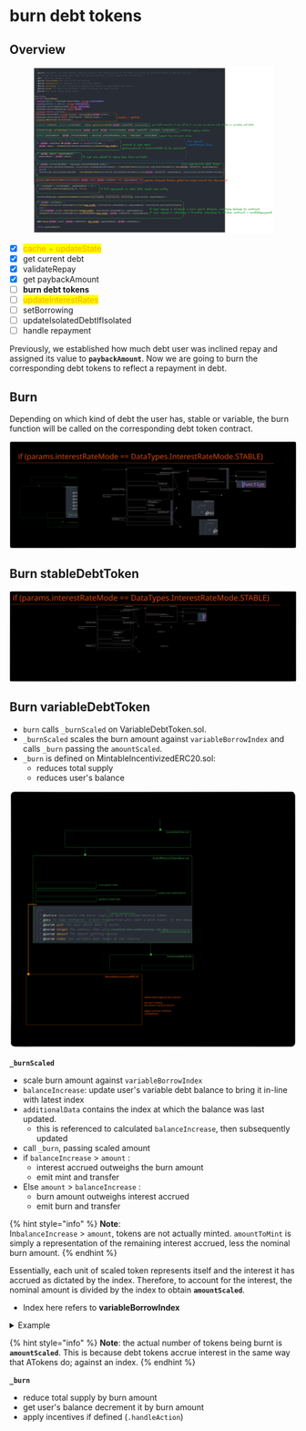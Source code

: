 # burn debt tokens

## Overview

<figure><img src="../../.gitbook/assets/image (233).png" alt=""><figcaption></figcaption></figure>

* [x] <mark style="color:orange;">cache + updateState</mark>
* [x] get current debt&#x20;
* [x] validateRepay
* [x] get paybackAmount
* [ ] **burn debt tokens**
* [ ] <mark style="color:orange;">updateInterestRates</mark>
* [ ] setBorrowing
* [ ] updateIsolatedDebtIfIsolated
* [ ] handle repayment

Previously, we established how much debt user was inclined repay and assigned its value to **`paybackAmount`**. Now we are going to burn the corresponding debt tokens to reflect a repayment in debt.

## Burn

Depending on which kind of debt the user has, stable or variable, the burn function will be called on the corresponding debt token contract.

<img src="../../.gitbook/assets/file.excalidraw (33).svg" alt="" class="gitbook-drawing">

## Burn stableDebtToken

<img src="../../.gitbook/assets/file.excalidraw.svg" alt="" class="gitbook-drawing">





## Burn variableDebtToken

* `burn` calls `_burnScaled` on  VariableDebtToken.sol.
* `_burnScaled` scales the burn amount against `variableBorrowIndex` and calls `_burn` passing the `amountScaled`.
* `_burn` is defined on MintableIncentivizedERC20.sol:
  * reduces total supply
  * reduces user's balance

<img src="../../.gitbook/assets/file.excalidraw (30).svg" alt="" class="gitbook-drawing">

**`_burnScaled`**&#x20;

* scale burn amount against `variableBorrowIndex`
* `balanceIncrease`: update user's variable debt balance to bring it in-line with latest index
* `additionalData` contains the index at which the balance was last updated.
  * this is referenced to calculated `balanceIncrease`, then subsequently updated
* call `_burn`, passing scaled amount
* if `balanceIncrease` > `amount` :&#x20;
  * interest accrued outweighs the burn amount
  * emit mint and transfer
* Else `amount` > `balanceIncrease` :
  * burn amount outweighs interest accrued
  * emit burn and transfer

{% hint style="info" %}
**Note**: \
In`balanceIncrease` > `amount`, tokens are not actually minted. `amountToMint` is simply a representation of the remaining interest accrued, less the nominal burn amount.&#x20;
{% endhint %}

Essentially, each unit of scaled token represents itself and the interest it has accrued as dictated by the index. Therefore, to account for the interest, the nominal amount is divided by the index to obtain **`amountScaled`**.

* Index here refers to **variableBorrowIndex**

<details>

<summary>Example</summary>

Assume 100 DAI to be burnt:

* amount = 100 DAI
* variableBorrowIndex = 1.1
* amountScaled = 100 / 1.1 = 90.90

With index at 1.1, each token has an interest premium of 10%. So 100 debtTokens is actually worth 110 DAI.

Therefore an estimate of 90.90 debtTokens account for 100 DAI worth of debt.&#x20;

</details>

{% hint style="info" %}
**Note**: the actual number of tokens being burnt is **`amountScaled`**. This is because debt tokens accrue interest in the same way that ATokens do; against an index.
{% endhint %}

**`_burn`**

* reduce total supply by burn amount
* get user's balance decrement it by burn amount
* apply incentives if defined (`.handleAction`)
